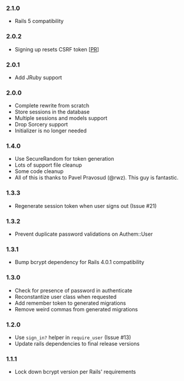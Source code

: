 ### 2.1.0 ###

* Rails 5 compatibility

### 2.0.2 ###

* Signing up resets CSRF token [[PR](https://github.com/paulelliott/authem/pull/27)]

### 2.0.1 ###

* Add JRuby support

### 2.0.0 ###

* Complete rewrite from scratch
* Store sessions in the database
* Multiple sessions and models support
* Drop Sorcery support
* Initializer is no longer needed

### 1.4.0 ###

* Use SecureRandom for token generation
* Lots of support file cleanup
* Some code cleanup
* All of this is thanks to Pavel Pravosud (@rwz). This guy is fantastic.

### 1.3.3 ###

* Regenerate session token when user signs out (Issue #21)

### 1.3.2 ###

* Prevent duplicate password validations on Authem::User

### 1.3.1 ###

* Bump bcrypt dependency for Rails 4.0.1 compatibility

### 1.3.0 ###

* Check for presence of password in authenticate
* Reconstantize user class when requested
* Add remember token to generated migrations
* Remove weird commas from generated migrations

### 1.2.0 ###

* Use `sign_in?` helper in `require_user` (Issue #13)
* Update rails dependencies to final release versions

### 1.1.1 ###

* Lock down bcrypt version per Rails' requirements
